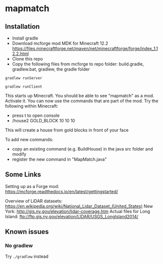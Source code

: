 # mapmatch

## Installation

* Install gradle
* Download mcforge mod MDK for Minecraft 12.2 https://files.minecraftforge.net/maven/net/minecraftforge/forge/index_1.12.2.html
* Clone this repo
* Copy the following files from mcforge to repo folder: build.gradle, gradlew.bat, gradlew, the gradle folder

```
gradlew runServer
```
```
gradlew runClient
```
This starts up Minecraft. You should be able to see "mapmatch" as a mod. Activate it.
You can now use the commands that are part of the mod. Try the following within Minecraft:
* press t to open console
* /house2 GOLD_BLOCK 10 10 10

This will create a house from gold blocks in front of your face

To add new commands:
* copy an existing command (e.g. BuildHouse) in the java src folder and modify
* register the new command in "MapMatch.java"

## Some Links
Setting up as a Forge mod: https://mcforge.readthedocs.io/en/latest/gettingstarted/

 
Overview of LiDAR datasets: https://en.wikipedia.org/wiki/National_Lidar_Dataset_(United_States)
New York: http://gis.ny.gov/elevation/lidar-coverage.htm
Actual files for Long Island: ftp://ftp.gis.ny.gov/elevation/LIDAR/USGS_LongIsland2014/

## Known issues
### No gradlew
Try `./gradlew` instead
